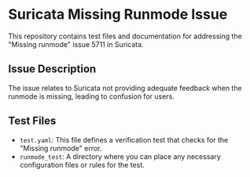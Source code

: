 # Suricata Missing Runmode Issue

This repository contains test files and documentation for addressing the "Missing runmode" issue 5711 in Suricata.

## Issue Description

The issue relates to Suricata not providing adequate feedback when the runmode is missing, leading to confusion for users.

## Test Files

- `test.yaml`: This file defines a verification test that checks for the "Missing runmode" error.
- `runmode_test`: A directory where you can place any necessary configuration files or rules for the test.


